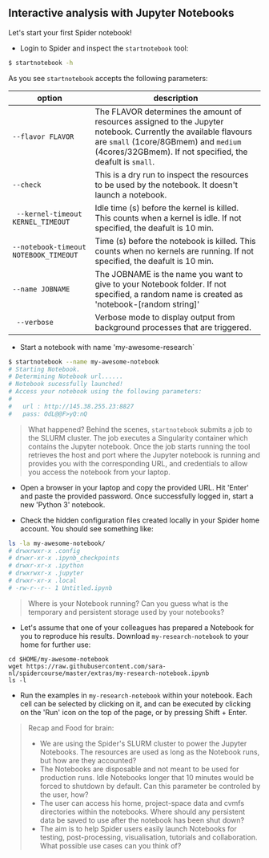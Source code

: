 ## Interactive analysis with Jupyter Notebooks

Let's start your first Spider notebook! 

* Login to Spider and inspect the `startnotebook`  tool:

```sh
$ startnotebook -h
```

As you see `startnotebook` accepts the following parameters:

| option | description |
| ------ | ----------- |
|`--flavor FLAVOR` | The FLAVOR determines the amount of resources assigned to the Jupyter notebook. Currently the available flavours are `small` (1core/8GBmem) and `medium` (4cores/32GBmem). If not specified, the deafult is `small`. |
|`--check` | This is a dry run to inspect the resources to be used by the notebook. It doesn't launch a notebook. |
|` --kernel-timeout KERNEL_TIMEOUT` | Idle time (s) before the kernel is killed. This counts when a kernel is idle. If not specified, the deafult is 10 min. |
|`--notebook-timeout NOTEBOOK_TIMEOUT`| Time (s) before the notebook is killed. This counts when no kernels are running. If not specified, the deafult is 10 min. |
|`--name JOBNAME`| The JOBNAME is the name you want to give to your Notebook folder. If not specified, a random name is created as 'notebook-[random string]' |
|` --verbose`| Verbose mode to display output from background processes that are triggered. | 

* Start a notebook with name 'my-awesome-research`

```sh
$ startnotebook --name my-awesome-notebook
# Starting Notebook.
# Determining Notebook url......
# Notebook sucessfully launched!
# Access your notebook using the following parameters:
#
#	url : http://145.38.255.23:8827
#	pass: OdL@@F>yQ:nQ
```

> What happened? Behind the scenes, `startnotebook` submits a job to the SLURM cluster. The job executes a Singularity container which contains the Jupyter notebook. Once the job starts running the tool retrieves the host and port where the Jupyter notebook is running and provides you with the corresponding URL, and credentials to allow you access the notebook from your laptop.

* Open a browser in your laptop and copy the provided URL. Hit 'Enter' and paste the provided password. Once successfully logged in, start a new 'Python 3' notebook.

* Check the hidden configuration files created locally in your Spider home account. You should see something like:

```sh
ls -la my-awesome-notebook/
# drwxrwxr-x .config
# drwxr-xr-x .ipynb_checkpoints
# drwxr-xr-x .ipython
# drwxrwxr-x .jupyter
# drwxr-xr-x .local
# -rw-r--r-- 1 Untitled.ipynb
```

> Where is your Notebook running? Can you guess what is the temporary and persistent storage used by your notebooks?

* Let's assume that one of your colleagues has prepared a Notebook for you to reproduce his results. Download `my-research-notebook` to your home for further use:

```
cd $HOME/my-awesome-notebook
wget https://raw.githubusercontent.com/sara-nl/spidercourse/master/extras/my-research-notebook.ipynb
ls -l
```

* Run the examples in `my-research-notebook` within your notebook. Each cell can be selected by clicking on it, and can be executed by clicking on the 'Run' icon on the top of the page, or by pressing Shift + Enter.

> Recap and Food for brain:  
> - We are using the Spider's SLURM cluster to power the Jupyter Notebooks. The resources are used as long as the Notebook runs, but how are they accounted?  
> - The Notebooks are disposable and not meant to be used for production runs. Idle Notebooks longer that 10 minutes would be forced to shutdown by default. Can this parameter be controled by the user, how?  
> - The user can access his home, project-space data and cvmfs directories within the notebooks. Where should any persistent data  be saved to use after the notebook has been shut down?  
> - The aim is to help Spider users easily launch Notebooks for testing, post-processing, visualisation, tutorials and collaboration. What possible use cases can you think of?  




